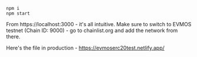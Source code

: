 ```
npm i
npm start
```

From https://localhost:3000 - it's all intuitive. Make sure to switch to EVMOS testnet (Chain ID: 9000) -  go to chainlist.org and add the network from there.

Here's the file in production - https://evmoserc20test.netlify.app/
